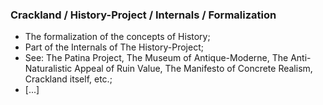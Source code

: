 ### Crackland / History-Project / Internals / Formalization
* The formalization of the concepts of History;
* Part of the Internals of The History-Project;
* See: The Patina Project, The Museum of Antique-Moderne, The Anti-Naturalistic Appeal of Ruin Value, The Manifesto of Concrete Realism, Crackland itself, etc.;
* [...]
